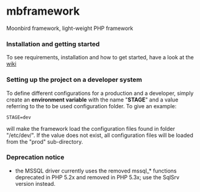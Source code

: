 # mbframework
Moonbird framework, light-weight PHP framework

### Installation and getting started

To see requirements, installation and how to get started, have a look at the [wiki](https://github.com/Moonbird-IT/mbframework/wiki)

### Setting up the project on a developer system

To define different configurations for a production and a developer, simply create an **environment variable** with the 
name "**STAGE**" and a value referring to the to be used configuration folder. To give an example:

    STAGE=dev
    
will make the framework load the configuration files found in folder "/etc/dev/". If the value does not exist, all 
configuration files will be loaded from the "prod" sub-directory.

### Deprecation notice

* the MSSQL driver currently uses the removed mssql_* functions deprecated in PHP 5.2x and removed in PHP 5.3x;
  use the SqlSrv version instead.